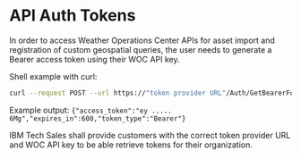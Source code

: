 # API Auth Tokens

In order to access Weather Operations Center APIs for asset import and registration of custom geospatial queries, the user needs to generate a Bearer access token using their WOC API key.

Shell example with curl:

```bash
curl --request POST --url https://"token provider URL"/Auth/GetBearerForClient --header 'Content-Type: application/json' --header 'cache-control: no-cache' --data '{apiKey:"xxxxxxxxxxxxxx", clientId:"ibm-agro-api"}'
```

Example output:
```{"access_token":"ey ..... 6Mg","expires_in":600,"token_type":"Bearer"}```

IBM Tech Sales shall provide customers with the correct token provider URL and WOC API key to be able retrieve tokens for their organization.
